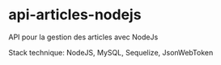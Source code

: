 # api-articles-nodejs
API pour la gestion des articles avec NodeJs

Stack technique: NodeJS, MySQL, Sequelize, JsonWebToken
